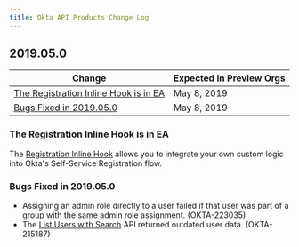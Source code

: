 ```yaml
---
title: Okta API Products Change Log
---
```


## 2019.05.0

| Change                                                                          | Expected in Preview Orgs |
|---------------------------------------------------------------------------------|--------------------------|
| [The Registration Inline Hook is in EA](#the-registration-inline-hook-is-in-ea) | May 8, 2019              |
| [Bugs Fixed in 2019.05.0](#bugs-fixed-in-2019-05-0)                             | May 8, 2019              |

### The Registration Inline Hook is in EA

The [Registration Inline Hook](/use_cases/inline_hooks/registration_hook/registration_hook) allows you to integrate your own custom logic into Okta's Self-Service Registration flow. <!-- (OKTA-215773) -->

### Bugs Fixed in 2019.05.0

* Assigning an admin role directly to a user failed if that user was part of a group with the same admin role assignment. (OKTA-223035)
* The [List Users with Search](/docs/api/resources/users/#list-users-with-search) API returned outdated user data. (OKTA-215187)

